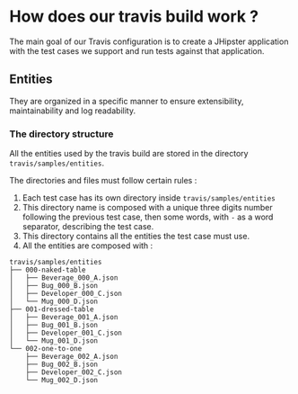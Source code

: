 # How does our travis build work ?

The main goal of our Travis configuration is to create a JHipster application with the test cases we support and run
 tests against that application.
 
## Entities

They are organized in a specific manner to ensure extensibility, maintainability and
 log readability.

### The directory structure

All the entities used by the travis build are stored in the directory `travis/samples/entities`.

The directories and files must follow certain rules :
1. Each test case has its own directory inside `travis/samples/entities`
1. This directory name is composed with a unique three digits number following the previous test case, then some
 words, with `-` as a word separator, describing the test case.
1. This directory contains all the entities the test case must use.
1. All the entities are composed with : 


```
travis/samples/entities
├── 000-naked-table
│   ├── Beverage_000_A.json
│   ├── Bug_000_B.json
│   ├── Developer_000_C.json
│   └── Mug_000_D.json
├── 001-dressed-table
│   ├── Beverage_001_A.json
│   ├── Bug_001_B.json
│   ├── Developer_001_C.json
│   └── Mug_001_D.json
└── 002-one-to-one
    ├── Beverage_002_A.json
    ├── Bug_002_B.json
    ├── Developer_002_C.json
    └── Mug_002_D.json
```
